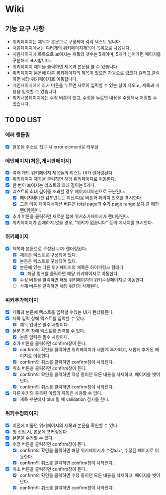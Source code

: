 # Wiki

## 기능 요구 사항

- 위키페이지는 제목과 본문으로 구성되며 각각 텍스트 입니다.
- 처음페이지에서는 여러개의 위키페이지제목이 목록으로 나옵니다.
- 처음페이지에 목록으로 보여지는 제목의 갯수는 5개이며, 5개가 넘어가면 페이지를 구분해서 표시합니다.
- 위키페이지 제목을 클릭하면 제목과 본문을 볼 수 있습니다.
- 위키페이지 본문에 다른 위키페이지의 제목이 있으면 자동으로 링크가 걸리고,클릭하면 해당 위키페이지로 이동합니다.
- 메인페이지에서 추가 버튼을 누르면 새로이 입력할 수 있는 창이 나오고, 제목과 내용을 입력할 수 있습니다.
- 위키내용페이지에는 수정 버튼이 있고, 수정을 누르면 내용을 수정해서 저장할 수 있습니다.

## TO DO LIST

### 에러 핸들링

- [x] 잘못된 주소로 접근 시 error element로 라우팅

### 메인페이지(처음,게시판페이지)

- [x] 여러 개의 위키페이지 제목들의 리스트 UI가 렌더링된다.
- [x] 위키페이지 제목을 클릭하면 해당 위키페이지로 이동한다.
- [x] 한 번이 보여지는 리스트의 최대 길이는 5개다.
- [x] 리스트의 최대 길이를 초과할 경우 페이지네이션으로 구분된다.
  - [x] 페이지네이션 컴포넌트는 이전/다음 버튼과 페이지 번호를 표시한다.
  - [x] 그룹 이동 페이지네이션 버튼은 total page의 수가 page range 보다 클 때만 렌더링된다.
- [x] 추가 버튼을 클릭하면 새로운 탭에 위키추가페이지가 렌더링된다.
- [x] 위키페이지가 존재하지 않을 경우, "위키가 없습니다" 등의 메시지를 표시한다.

### 위키페이지

- [x] 제목과 본문으로 구성된 UI가 렌더링된다.
  - [x] 제목은 텍스트로 구성되어 있다.
  - [x] 본문은 텍스트로 구성되어 있다.
  - [x] 본문에 있는 다른 위키페이지의 제목은 하이퍼링크 형태다.
    - [x] 해당 링크를 클릭하면 해당 위키페이지로 이동한다.
  - [x] 수정 버튼을 클릭하면 해당 위키페이지의 위키수정페이지로 이동한다.
  - [ ] 삭제 버튼을 클릭하면 해당 위키가 삭제된다.

### 위키추가페이지

- [x] 제목과 본문에 텍스트를 입력할 수있는 UI가 렌더링된다.
- [x] 제목 입력 창에 텍스트를 입력할 수 있다.
  - [x] 제목 입력은 필수 사항이다.
- [x] 본문 입력 창에 텍스트를 입력할 수 있다.
  - [x] 본문 입력은 필수 사항이다.
- [x] 추가 버튼을 클릭하면 confirm창이 뜬다.
  - [x] confirm의 확인을 클릭하면 위키페이지가 새롭게 추가되고, 새롭게 추가된 페이지로 이동한다.
  - [x] confirm의 취소를 클릭하면 confirm창이 사라진다.
- [x] 취소 버튼을 클릭하면 confirm창이 뜬다.
  - [x] confirm의 확인을 클릭하면 작성 중이던 모든 내용을 삭제하고, 페이지를 벗어난다.
  - [x] confirm의 취소를 클릭하면 confirm창이 사라진다.
- [x] 다른 위키와 중복된 이름의 제목은 사용할 수 없다.
  - [x] 제목 부분에서 blur 될 때 validation 검사를 한다.

### 위키수정페이지

- [x] 이전에 머물던 위키페이지의 제목과 본문을 확인할 수 있다.
- [x] 첫 진입 시, 본문에 포커싱된다.
- [x] 본문을 수정할 수 있다.
- [x] 수정 버튼을 클릭하면 confirm창이 뜬다.
  - [x] confirm의 확인을 클릭하면 해당 위키페이지가 수정되고, 수정된 페이지로 이동한다.
  - [x] confirm의 취소를 클릭하면 confirm창이 사라진다.
- [x] 취소 버튼을 클릭하면 confirm창이 뜬다.
  - [x] confirm의 확인을 클릭하면 수정 중이던 모든 내용을 삭제하고, 페이지를 벗어난다.
  - [x] confirm의 취소를 클릭하면 confirm창이 사라진다.
